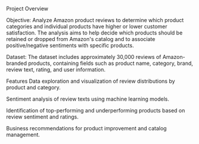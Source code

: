 Project Overview

Objective:
Analyze Amazon product reviews to determine which product categories and individual products have higher or lower customer satisfaction. The analysis aims to help decide which products should be retained or dropped from Amazon's catalog and to associate positive/negative sentiments with specific products.

Dataset:
The dataset includes approximately 30,000 reviews of Amazon-branded products, containing fields such as product name, category, brand, review text, rating, and user information.

Features
Data exploration and visualization of review distributions by product and category.

Sentiment analysis of review texts using machine learning models.

Identification of top-performing and underperforming products based on review sentiment and ratings.

Business recommendations for product improvement and catalog management.

